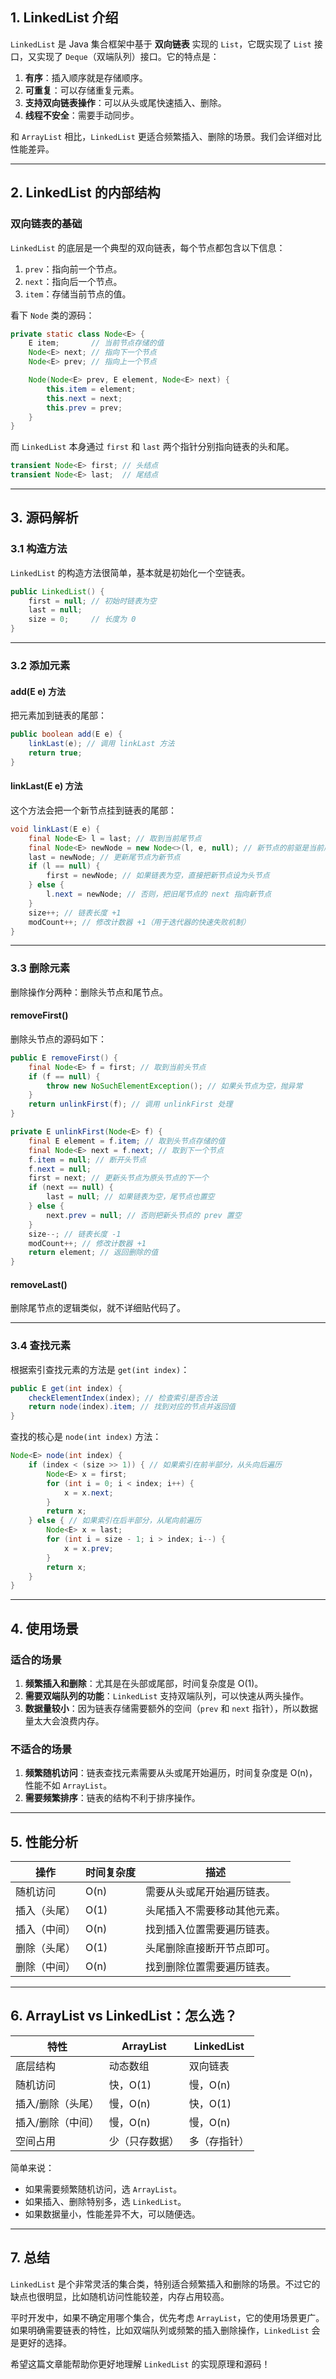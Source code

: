 ## **1. LinkedList 介绍**

`LinkedList` 是 Java 集合框架中基于 **双向链表** 实现的 `List`，它既实现了 `List` 接口，又实现了 `Deque`（双端队列）接口。它的特点是：
1. **有序**：插入顺序就是存储顺序。
2. **可重复**：可以存储重复元素。
3. **支持双向链表操作**：可以从头或尾快速插入、删除。
4. **线程不安全**：需要手动同步。

和 `ArrayList` 相比，`LinkedList` 更适合频繁插入、删除的场景。我们会详细对比性能差异。

---

## **2. LinkedList 的内部结构**

### **双向链表的基础**
`LinkedList` 的底层是一个典型的双向链表，每个节点都包含以下信息：
1. `prev`：指向前一个节点。
2. `next`：指向后一个节点。
3. `item`：存储当前节点的值。

看下 `Node` 类的源码：

```java
private static class Node<E> {
    E item;       // 当前节点存储的值
    Node<E> next; // 指向下一个节点
    Node<E> prev; // 指向上一个节点

    Node(Node<E> prev, E element, Node<E> next) {
        this.item = element;
        this.next = next;
        this.prev = prev;
    }
}
```

而 `LinkedList` 本身通过 `first` 和 `last` 两个指针分别指向链表的头和尾。

```java
transient Node<E> first; // 头结点
transient Node<E> last;  // 尾结点
```

---

## **3. 源码解析**

### **3.1 构造方法**

`LinkedList` 的构造方法很简单，基本就是初始化一个空链表。

```java
public LinkedList() {
    first = null; // 初始时链表为空
    last = null;
    size = 0;     // 长度为 0
}
```

---

### **3.2 添加元素**

#### **add(E e) 方法**

把元素加到链表的尾部：

```java
public boolean add(E e) {
    linkLast(e); // 调用 linkLast 方法
    return true;
}
```

#### **linkLast(E e) 方法**

这个方法会把一个新节点挂到链表的尾部：

```java
void linkLast(E e) {
    final Node<E> l = last; // 取到当前尾节点
    final Node<E> newNode = new Node<>(l, e, null); // 新节点的前驱是当前尾节点，后继是 null
    last = newNode; // 更新尾节点为新节点
    if (l == null) { 
        first = newNode; // 如果链表为空，直接把新节点设为头节点
    } else {
        l.next = newNode; // 否则，把旧尾节点的 next 指向新节点
    }
    size++; // 链表长度 +1
    modCount++; // 修改计数器 +1（用于迭代器的快速失败机制）
}
```

---

### **3.3 删除元素**

删除操作分两种：删除头节点和尾节点。

#### **removeFirst()**

删除头节点的源码如下：

```java
public E removeFirst() {
    final Node<E> f = first; // 取到当前头节点
    if (f == null) {
        throw new NoSuchElementException(); // 如果头节点为空，抛异常
    }
    return unlinkFirst(f); // 调用 unlinkFirst 处理
}

private E unlinkFirst(Node<E> f) {
    final E element = f.item; // 取到头节点存储的值
    final Node<E> next = f.next; // 取到下一个节点
    f.item = null; // 断开头节点
    f.next = null;
    first = next; // 更新头节点为原头节点的下一个
    if (next == null) {
        last = null; // 如果链表为空，尾节点也置空
    } else {
        next.prev = null; // 否则把新头节点的 prev 置空
    }
    size--; // 链表长度 -1
    modCount++; // 修改计数器 +1
    return element; // 返回删除的值
}
```

#### **removeLast()**

删除尾节点的逻辑类似，就不详细贴代码了。

---

### **3.4 查找元素**

根据索引查找元素的方法是 `get(int index)`：

```java
public E get(int index) {
    checkElementIndex(index); // 检查索引是否合法
    return node(index).item; // 找到对应的节点并返回值
}
```

查找的核心是 `node(int index)` 方法：

```java
Node<E> node(int index) {
    if (index < (size >> 1)) { // 如果索引在前半部分，从头向后遍历
        Node<E> x = first;
        for (int i = 0; i < index; i++) {
            x = x.next;
        }
        return x;
    } else { // 如果索引在后半部分，从尾向前遍历
        Node<E> x = last;
        for (int i = size - 1; i > index; i--) {
            x = x.prev;
        }
        return x;
    }
}
```

---

## **4. 使用场景**

### **适合的场景**
1. **频繁插入和删除**：尤其是在头部或尾部，时间复杂度是 O(1)。
2. **需要双端队列的功能**：`LinkedList` 支持双端队列，可以快速从两头操作。
3. **数据量较小**：因为链表存储需要额外的空间（`prev` 和 `next` 指针），所以数据量太大会浪费内存。

### **不适合的场景**
1. **频繁随机访问**：链表查找元素需要从头或尾开始遍历，时间复杂度是 O(n)，性能不如 `ArrayList`。
2. **需要频繁排序**：链表的结构不利于排序操作。

---

## **5. 性能分析**

| 操作          | 时间复杂度 | 描述                                      |
|---------------|------------|-------------------------------------------|
| 随机访问       | O(n)       | 需要从头或尾开始遍历链表。                 |
| 插入（头尾）   | O(1)       | 头尾插入不需要移动其他元素。               |
| 插入（中间）   | O(n)       | 找到插入位置需要遍历链表。                 |
| 删除（头尾）   | O(1)       | 头尾删除直接断开节点即可。                 |
| 删除（中间）   | O(n)       | 找到删除位置需要遍历链表。                 |

---

## **6. ArrayList vs LinkedList：怎么选？**

| 特性                | ArrayList                         | LinkedList                         |
|---------------------|-----------------------------------|------------------------------------|
| 底层结构            | 动态数组                         | 双向链表                          |
| 随机访问            | 快，O(1)                         | 慢，O(n)                          |
| 插入/删除（头尾）    | 慢，O(n)                         | 快，O(1)                          |
| 插入/删除（中间）    | 慢，O(n)                         | 慢，O(n)                          |
| 空间占用            | 少（只存数据）                   | 多（存指针）                      |

简单来说：
- 如果需要频繁随机访问，选 `ArrayList`。
- 如果插入、删除特别多，选 `LinkedList`。
- 如果数据量小，性能差异不大，可以随便选。

---

## **7. 总结**

`LinkedList` 是个非常灵活的集合类，特别适合频繁插入和删除的场景。不过它的缺点也很明显，比如随机访问性能较差，内存占用较高。

平时开发中，如果不确定用哪个集合，优先考虑 `ArrayList`，它的使用场景更广。如果明确需要链表的特性，比如双端队列或频繁的插入删除操作，`LinkedList` 会是更好的选择。

希望这篇文章能帮助你更好地理解 `LinkedList` 的实现原理和源码！